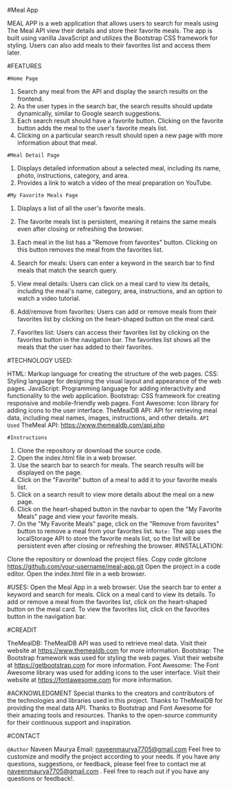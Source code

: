 #Meal App 

MEAL APP is a web application that allows users to search for meals using The Meal API view their details and store their favorite meals. The app is built using vanilla JavaScript and utilizes the Bootstrap CSS framework for styling. Users can also add meals to their favorites list and access them later.

#FEATURES

`#Home Page`
1. Search any meal from the API and display the search results on the frontend.
2. As the user types in the search bar, the search results should update dynamically, similar to Google search suggestions.
3. Each search result should have a favorite button. Clicking on the favorite button adds the meal to the user's favorite meals list.
4. Clicking on a particular search result should open a new page with more information about that meal.

`#Meal Detail Page`
1. Displays detailed information about a selected meal, including its name, photo, instructions, category, and area.
2. Provides a link to watch a video of the meal preparation on YouTube.

`#My Favorite Meals Page`
1. Displays a list of all the user's favorite meals.
2. The favorite meals list is persistent, meaning it retains the same meals even after closing or refreshing the browser.
3. Each meal in the list has a "Remove from favorites" button. Clicking on this button removes the meal from the favorites list.

4. Search for meals: Users can enter a keyword in the search bar to find meals that match the search query.
5. View meal details: Users can click on a meal card to view its details, including the meal's name, category, area, instructions, and an option to watch a video tutorial.
6. Add/remove from favorites: Users can add or remove meals from their favorites list by clicking on the heart-shaped button on the meal card.
7. Favorites list: Users can access their favorites list by clicking on the favorites button in the navigation bar. The favorites list shows all the meals that the user has added to their favorites.

#TECHNOLOGY USED:

HTML: Markup language for creating the structure of the web pages.
CSS: Styling language for designing the visual layout and appearance of the web pages.
JavaScript: Programming language for adding interactivity and functionality to the web application.
Bootstrap: CSS framework for creating responsive and mobile-friendly web pages.
Font Awesome: Icon library for adding icons to the user interface.
TheMealDB API: API for retrieving meal data, including meal names, images, instructions, and other details.
`API Used`
TheMeal API: https://www.themealdb.com/api.php

`#Instructions`

1. Clone the repository or download the source code.
2. Open the index.html file in a web browser.
3. Use the search bar to search for meals. The search results will be displayed on the page.
4. Click on the "Favorite" button of a meal to add it to your favorite meals list.
5. Click on a search result to view more details about the meal on a new page.
6. Click on the heart-shaped button in the navbar to open the "My Favorite Meals" page and view your favorite meals.
7. On the "My Favorite Meals" page, click on the "Remove from favorites" button to remove a meal from your favorites list.
`Note:` The app uses the localStorage API to store the favorite meals list, so the list will be persistent even after closing or refreshing the browser.
#INSTALLATION:

Clone the repository or download the project files.
Copy code
gitclone https://github.com/your-username/meal-app.git
Open the project in a code editor.
Open the index.html file in a web browser.

#USES:
Open the Meal App in a web browser.
Use the search bar to enter a keyword and search for meals.
Click on a meal card to view its details.
To add or remove a meal from the favorites list, click on the heart-shaped button on the meal card.
To view the favorites list, click on the favorites button in the navigation bar.

#CREADIT

TheMealDB: TheMealDB API was used to retrieve meal data. Visit their website at https://www.themealdb.com for more information.
Bootstrap: The Bootstrap framework was used for styling the web pages. Visit their website at https://getbootstrap.com for more information.
Font Awesome: The Font Awesome library was used for adding icons to the user interface. Visit their website at https://fontawesome.com for more information.

#ACKNOWLEDGMENT
Special thanks to the creators and contributors of the technologies and libraries used in this project.
Thanks to TheMealDB for providing the meal data API.
Thanks to Bootstrap and Font Awesome for their amazing tools and resources.
Thanks to the open-source community for their continuous support and inspiration.

#CONTACT

`@Author`
Naveen Maurya
Email: naveenmaurya7705@gmail.com
Feel free to customize and modify the project according to your needs.
If you have any questions, suggestions, or feedback, please feel free to contact me at naveenmaurya7705@gmail.com .
Feel free to reach out if you have any questions or feedback!.












